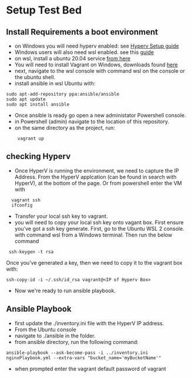 

#  Setup Test Bed

## Install Requirements a boot environment
   - on Windows you will need hyperv enabled: see [Hyperv Setup guide](https://support.auvik.com/hc/en-us/articles/212801986-How-to-enable-Microsoft-Hyper-V-on-Windows-Servers-and-Workstations)
   - Windows users will also need wsl enabled. see this [guide](https://docs.microsoft.com/en-us/windows/wsl/install)
   - on wsl, install a ubuntu 20.04 service [from here](https://www.microsoft.com/en-gb/p/ubuntu-2004-lts/9n6svws3rx71?rtc=1&activetab=pivot:overviewtab)
   - You will need to install Vagrant on Windows, downloads found  [here](https://www.vagrantup.com/downloads)
   - next, navigate to the wsl console with command wsl on the console or the ubuntu shell.
   - install ansible in wsl Ubuntu with: 
   ```
   sudo apt-add-repository ppa:ansible/ansible
   sudo apt update
   sudo apt install ansible
   ```
   - Once ansible is ready go open a new administator Powershell console.
   - in Powershell (admin) navigate to the location of this repository.
   - on the same directory as the project, run:
     ```
      vagrant up 
     ```

## checking Hyperv

   - Once HyperV is running the environment, we need to capture the IP Address. From the HyperV applcation (can be found in search with HyperV), at the bottom of the page.
   Or from powershell enter the VM with
```
  vagrant ssh
  ifconfig 
```
  - Transfer your local ssh key to vagrant.
  - you will need to copy your local ssh key onto vagant box. First ensure you've got a ssh key generate. First, go to the Ubuntu WSL 2 console. with command wsl from a Windows terminal. Then run the below command
  ```
   ssh-keygen -t rsa
  ```
  Once you've generated a key, then we need to copy it to the vagrant box with: 
  ```
  ssh-copy-id -i ~/.ssh/id_rsa vagrant@<IP of Hyperv Box>
  ```
  - Now we're ready to run ansible playbook.

## Ansible Playbook
  
  - first update the ./inventory.ini file with the HyperV IP address.
  - From the Ubuntu console
  - navigate to ./ansible in the folder.
  - from ansible directory, run the following command:
  ```
  ansible-playbook --ask-become-pass -i ../inventory.ini nginxPlaybook.yml --extra-vars "bucket_name='myBucketName'"

  ```
  - when prompted enter the vagrant default password of vagrant